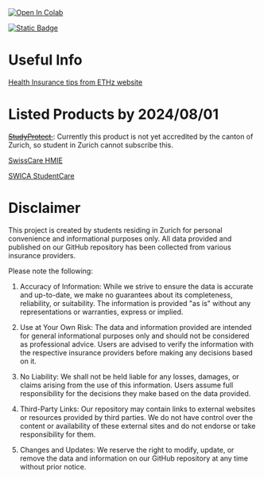 <a target="_blank" href="https://colab.research.google.com/github/petertheprocess/StudentInsuranceZurich/blob/main/zurich_insurance.ipynb">
  <img src="https://colab.research.google.com/assets/colab-badge.svg" alt="Open In Colab"/>
</a>

[![Static Badge](https://img.shields.io/badge/plot_is_here-blue)
](https://petertheprocess.github.io/StudentInsuranceZurich/insurance_comparison.html) 

# Useful Info 
[Health Insurance tips from ETHz website](https://ethz.ch/en/studies/international/after-arrival/health-insurance/nicht-eu.html)

# Listed Products by 2024/08/01
~~[StudyProtect ](https://www.studyprotect.com/en/studentcover-swiss-zone/)~~ : Currently this product is not yet accredited by the canton of Zurich, so student in Zurich cannot subscribe this.

[SwissCare HMIE ](https://swisscare.com/en/product/international-student-health-insurance-switzerland)

[SWICA StudentCare ](https://www.swica.ch/en/private/insurance/special-insurance/student-insurance)


# Disclaimer
This project is created by students residing in Zurich for personal convenience and informational purposes only. All data provided and published on our GitHub repository has been collected from various insurance providers.

Please note the following:

1. Accuracy of Information: While we strive to ensure the data is accurate and up-to-date, we make no guarantees about its completeness, reliability, or suitability. The information is provided "as is" without any representations or warranties, express or implied.

2. Use at Your Own Risk: The data and information provided are intended for general informational purposes only and should not be considered as professional advice. Users are advised to verify the information with the respective insurance providers before making any decisions based on it.

3. No Liability: We shall not be held liable for any losses, damages, or claims arising from the use of this information. Users assume full responsibility for the decisions they make based on the data provided.

4. Third-Party Links: Our repository may contain links to external websites or resources provided by third parties. We do not have control over the content or availability of these external sites and do not endorse or take responsibility for them.

5. Changes and Updates: We reserve the right to modify, update, or remove the data and information on our GitHub repository at any time without prior notice.
